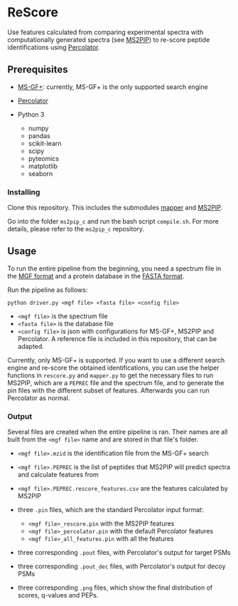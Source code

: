 # ReScore

Use features calculated from comparing experimental spectra with computationally generated spectra (see [MS2PIP](https://github.com/sdgroeve/ms2pip_c)) to re-score peptide identifications using [Percolator](https://github.com/percolator/percolator/).

## Prerequisites

- [MS-GF+](https://omics.pnl.gov/software/ms-gf): currently, MS-GF+ is the only supported search engine
- [Percolator](https://github.com/percolator/percolator/)
- Python 3

  - numpy
  - pandas
  - scikit-learn
  - scipy
  - pyteomics
  - matplotlib
  - seaborn

### Installing

Clone this repository. This includes the submodules [mapper](https://github.com/anasilviacs/mapper/tree/0ee46adcbb20a118a8274908255cc8b3f95a51db) and [MS2PIP](https://github.com/anasilviacs/ms2pip_c/tree/6f037dc2d0797cd25061aaed8091d625123971e1).

Go into the folder `ms2pip_c` and run the bash script `compile.sh`. For more details, please refer to the `ms2pip_c` repository.

## Usage

To run the entire pipeline from the beginning, you need a spectrum file in the [MGF format](http://www.matrixscience.com/help/data_file_help.html) and a protein database in the [FASTA format](https://zhanglab.ccmb.med.umich.edu/FASTA/).

Run the pipeline as follows:

```
python driver.py <mgf file> <fasta file> <config file>
```

- `<mgf file>` is the spectrum file
- `<fasta file>` is the database file
- `<config file>` is json with configurations for MS-GF+, MS2PIP and Percolator. A reference file is included in this repository, that can be adapted.

Currently, only MS-GF+ is supported. If you want to use a different search engine and re-score the obtained identifications, you can use the helper functions in `rescore.py` and `mapper.py` to get the necessary files to run MS2PIP, which are a `PEPREC` file and the spectrum file, and to generate the pin files with the different subset of features. Afterwards you can run Percolator as normal.

### Output

Several files are created when the entire pipeline is ran. Their names are all built from the `<mgf file>` name and are stored in that file's folder.

- `<mgf file>.mzid` is the identification file from the MS-GF+ search
- `<mgf file>.PEPREC` is the list of peptides that MS2PIP will predict spectra and calculate features from
- `<mgf file>.PEPREC.rescore_features.csv` are the features calculated by MS2PIP
- three `.pin` files, which are the standard Percolator input format:

  - `<mgf file>_rescore.pin` with the MS2PIP features
  - `<mgf file>_percolator.pin` with the default Percolator features
  - `<mgf file>_all_features.pin` with all the features

- three corresponding `.pout` files, with Percolator's output for target PSMs
- three corresponding `.pout_dec` files, with Percolator's output for decoy PSMs
- three corresponding `.png` files, which show the final distribution of scores, q-values and PEPs.
